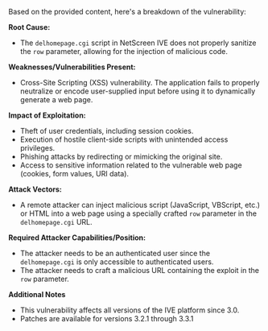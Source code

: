 Based on the provided content, here's a breakdown of the vulnerability:

**Root Cause:**
- The `delhomepage.cgi` script in NetScreen IVE does not properly sanitize the `row` parameter, allowing for the injection of malicious code.

**Weaknesses/Vulnerabilities Present:**
- Cross-Site Scripting (XSS) vulnerability. The application fails to properly neutralize or encode user-supplied input before using it to dynamically generate a web page.

**Impact of Exploitation:**
- Theft of user credentials, including session cookies.
- Execution of hostile client-side scripts with unintended access privileges.
- Phishing attacks by redirecting or mimicking the original site.
- Access to sensitive information related to the vulnerable web page (cookies, form values, URI data).

**Attack Vectors:**
- A remote attacker can inject malicious script (JavaScript, VBScript, etc.) or HTML into a web page using a specially crafted `row` parameter in the `delhomepage.cgi` URL.

**Required Attacker Capabilities/Position:**
- The attacker needs to be an authenticated user since the `delhomepage.cgi` is only accessible to authenticated users.
- The attacker needs to craft a malicious URL containing the exploit in the `row` parameter.

**Additional Notes**
- This vulnerability affects all versions of the IVE platform since 3.0.
- Patches are available for versions 3.2.1 through 3.3.1